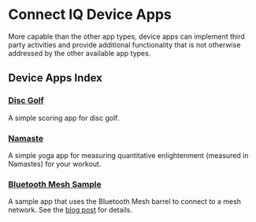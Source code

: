 # Connect IQ Device Apps
More capable than the other app types, device apps can implement third party activities and provide additional functionality that is not otherwise addressed by the other available app types.

## Device Apps Index

### **[Disc Golf](https://github.com/garmin/connectiq-apps/tree/master/device-apps/disc-golf)**
A simple scoring app for disc golf.

### **[Namaste](https://github.com/garmin/connectiq-apps/tree/master/device-apps/namaste)**
A simple yoga app for measuring quantitative enlightenment (measured in Namastes) for your workout.

### **[Bluetooth Mesh Sample](https://github.com/garmin/connectiq-apps/tree/master/bluetooth-mesh-sample)**
A sample app that uses the Bluetooth Mesh barrel to connect to a mesh network. See the [blog post](https://forums.garmin.com/developer/connect-iq/b/news-announcements/posts/bluetooth-mesh-networking-with-connect-iq) for details.
